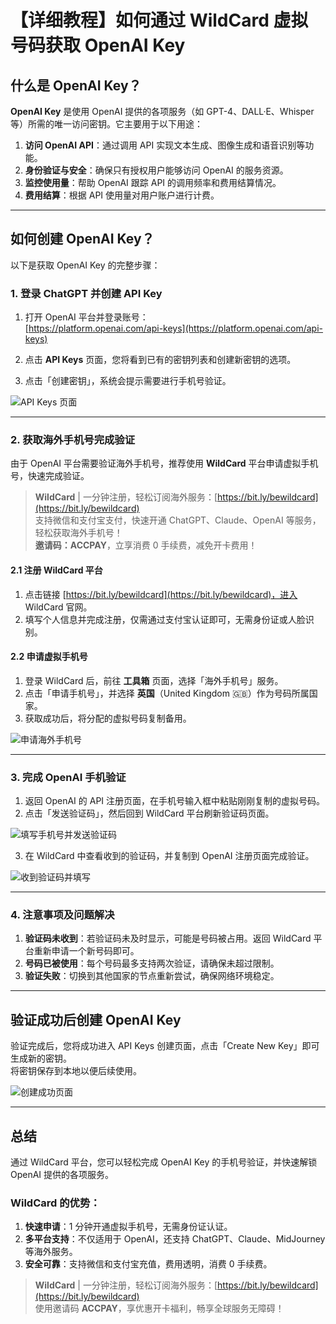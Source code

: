 # 【详细教程】如何通过 WildCard 虚拟号码获取 OpenAI Key

## 什么是 OpenAI Key？

**OpenAI Key** 是使用 OpenAI 提供的各项服务（如 GPT-4、DALL·E、Whisper 等）所需的唯一访问密钥。它主要用于以下用途：

1. **访问 OpenAI API**：通过调用 API 实现文本生成、图像生成和语音识别等功能。  
2. **身份验证与安全**：确保只有授权用户能够访问 OpenAI 的服务资源。  
3. **监控使用量**：帮助 OpenAI 跟踪 API 的调用频率和费用结算情况。  
4. **费用结算**：根据 API 使用量对用户账户进行计费。  

---

## 如何创建 OpenAI Key？

以下是获取 OpenAI Key 的完整步骤：

### 1. 登录 ChatGPT 并创建 API Key

1. 打开 OpenAI 平台并登录账号：  
   [https://platform.openai.com/api-keys](https://platform.openai.com/api-keys)

2. 点击 **API Keys** 页面，您将看到已有的密钥列表和创建新密钥的选项。

3. 点击「创建密钥」，系统会提示需要进行手机号验证。

![API Keys 页面](https://open-ai-blog.oss-cn-nanjing.aliyuncs.com/img/202409082209891.png)

---

### 2. 获取海外手机号完成验证

由于 OpenAI 平台需要验证海外手机号，推荐使用 **WildCard** 平台申请虚拟手机号，快速完成验证。

> **WildCard** | 一分钟注册，轻松订阅海外服务：[https://bit.ly/bewildcard](https://bit.ly/bewildcard)  
> 支持微信和支付宝支付，快速开通 ChatGPT、Claude、OpenAI 等服务，轻松获取海外手机号！  
> **邀请码：ACCPAY**，立享消费 0 手续费，减免开卡费用！

#### 2.1 注册 WildCard 平台

1. 点击链接 [https://bit.ly/bewildcard](https://bit.ly/bewildcard)，进入 WildCard 官网。
2. 填写个人信息并完成注册，仅需通过支付宝认证即可，无需身份证或人脸识别。

#### 2.2 申请虚拟手机号

1. 登录 WildCard 后，前往 **工具箱** 页面，选择「海外手机号」服务。  
2. 点击「申请手机号」，并选择 **英国**（United Kingdom 🇬🇧）作为号码所属国家。  
3. 获取成功后，将分配的虚拟号码复制备用。

![申请海外手机号](https://open-ai-blog.oss-cn-nanjing.aliyuncs.com/img/202409082213231.png)

---

### 3. 完成 OpenAI 手机验证

1. 返回 OpenAI 的 API 注册页面，在手机号输入框中粘贴刚刚复制的虚拟号码。  
2. 点击「发送验证码」，然后回到 WildCard 平台刷新验证码页面。

![填写手机号并发送验证码](https://open-ai-blog.oss-cn-nanjing.aliyuncs.com/img/202409082214826.png)

3. 在 WildCard 中查看收到的验证码，并复制到 OpenAI 注册页面完成验证。

![收到验证码并填写](https://open-ai-blog.oss-cn-nanjing.aliyuncs.com/img/202409082215821.png)

---

### 4. 注意事项及问题解决

1. **验证码未收到**：若验证码未及时显示，可能是号码被占用。返回 WildCard 平台重新申请一个新号码即可。
2. **号码已被使用**：每个号码最多支持两次验证，请确保未超过限制。
3. **验证失败**：切换到其他国家的节点重新尝试，确保网络环境稳定。

---

## 验证成功后创建 OpenAI Key

验证完成后，您将成功进入 API Keys 创建页面，点击「Create New Key」即可生成新的密钥。  
将密钥保存到本地以便后续使用。

![创建成功页面](https://open-ai-blog.oss-cn-nanjing.aliyuncs.com/img/202409082218578.png)

---

## 总结

通过 WildCard 平台，您可以轻松完成 OpenAI Key 的手机号验证，并快速解锁 OpenAI 提供的各项服务。

### WildCard 的优势：

1. **快速申请**：1 分钟开通虚拟手机号，无需身份证认证。
2. **多平台支持**：不仅适用于 OpenAI，还支持 ChatGPT、Claude、MidJourney 等海外服务。
3. **安全可靠**：支持微信和支付宝充值，费用透明，消费 0 手续费。

> **WildCard** | 一分钟注册，轻松订阅海外服务：[https://bit.ly/bewildcard](https://bit.ly/bewildcard)  
> 使用邀请码 **ACCPAY**，享优惠开卡福利，畅享全球服务无障碍！
